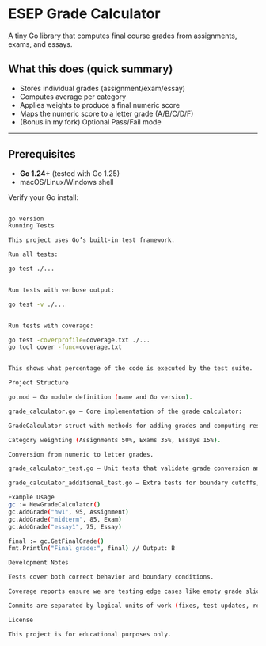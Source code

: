 # ESEP Grade Calculator

A tiny Go library that computes final course grades from assignments, exams, and essays.

## What this does (quick summary)

- Stores individual grades (assignment/exam/essay)
- Computes average per category
- Applies weights to produce a final numeric score
- Maps the numeric score to a letter grade (A/B/C/D/F)
- (Bonus in my fork) Optional Pass/Fail mode

---

## Prerequisites

- **Go 1.24+** (tested with Go 1.25)
- macOS/Linux/Windows shell

Verify your Go install:

```bash

go version
Running Tests

This project uses Go’s built-in test framework.

Run all tests:

go test ./...


Run tests with verbose output:

go test -v ./...


Run tests with coverage:

go test -coverprofile=coverage.txt ./...
go tool cover -func=coverage.txt


This shows what percentage of the code is executed by the test suite.

Project Structure

go.mod – Go module definition (name and Go version).

grade_calculator.go – Core implementation of the grade calculator:

GradeCalculator struct with methods for adding grades and computing results.

Category weighting (Assignments 50%, Exams 35%, Essays 15%).

Conversion from numeric to letter grades.

grade_calculator_test.go – Unit tests that validate grade conversion and calculator behavior.

grade_calculator_additional_test.go – Extra tests for boundary cutoffs, averages, and helper coverage.

Example Usage
gc := NewGradeCalculator()
gc.AddGrade("hw1", 95, Assignment)
gc.AddGrade("midterm", 85, Exam)
gc.AddGrade("essay1", 75, Essay)

final := gc.GetFinalGrade()
fmt.Println("Final grade:", final) // Output: B

Development Notes

Tests cover both correct behavior and boundary conditions.

Coverage reports ensure we are testing edge cases like empty grade slices.

Commits are separated by logical units of work (fixes, test updates, refactors, docs).

License

This project is for educational purposes only.